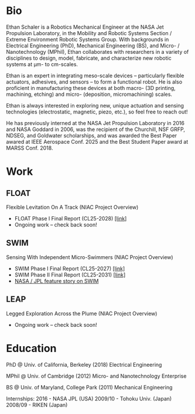 # Bio
Ethan Schaler is a Robotics Mechanical Engineer at the NASA Jet Propulsion Laboratory, in the Mobility and Robotic Systems Section / Extreme Environment Robotic Systems Group. With backgrounds in Electrical Engineering (PhD), Mechanical Engineering (BS), and Micro- / Nanotechnology (MPhil), Ethan collaborates with researchers in a variety of disciplines to design, model, fabricate, and characterize new robotic systems at µm- to cm-scales.

Ethan is an expert in integrating meso-scale devices – particularly flexible actuators, adhesives, and sensors – to form a functional robot. He is also proficient in manufacturing these devices at both macro- (3D printing, machining, etching) and micro- (deposition, micromachining) scales.

Ethan is always interested in exploring new, unique actuation and sensing technologies (electrostatic, magnetic, piezo, etc.), so feel free to reach out!

He has previously interned at the NASA Jet Propulsion Laboratory in 2016 and NASA Goddard in 2006, was the recipient of the Churchill, NSF GRFP, NDSEG, and Goldwater scholarships, and was awarded the Best Paper awared at IEEE Aerospace Conf. 2025 and the Best Student Paper award at MARSS Conf. 2018.


# Work
## FLOAT 
Flexible Levitation On A Track (NIAC Project Overview)

- FLOAT Phase I Final Report (CL25-2028) [\[link\]](https://www-robotics.jpl.nasa.gov/documents/1024/FLOAT_FinalReport_CL22-0544.pdf)
- Ongoing work – check back soon!

## SWIM
Sensing With Independent Micro-Swimmers (NIAC Project Overview)

- SWIM Phase I Final Report (CL25-2027) [\[link\]](https://www-robotics.jpl.nasa.gov/documents/1025/SWIM_FinalReport_CL22-0545.pdf)
- SWIM Phase II Final Report (CL25-2031) [\[link\]](https://www-robotics.jpl.nasa.gov/documents/1026/SWIM_Phase_II_Final_Report_CL_25-0668.pdf)
- [NASA / JPL feature story on SWIM](https://www.nasa.gov/solar-system/planets/jupiter/jupiter-moons/europa/nasa-ocean-world-explorers-have-to-swim-before-they-can-fly/)

## LEAP
Legged Exploration Across the Plume (NIAC Project Overview)

- Ongoing work – check back soon!


# Education
PhD @ Univ. of California, Berkeley (2018)
   Electrical Engineering

MPhil @ Univ. of Cambridge (2012)
   Micro- and Nanotechnology Enterprise

BS @ Univ. of Maryland, College Park (2011)
   Mechanical Engineering

Internships:
   2016 - NASA JPL (USA)
   2009/10 - Tohoku Univ. (Japan)
   2008/09 - RIKEN (Japan)
